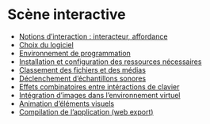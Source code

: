 # Scène interactive

<!-- start-replace-subnav depth=1 -->
* [Notions d’interaction : interacteur, affordance](/03-savoirs/01/01-interactivite/)
* [Choix du logiciel](/03-savoirs/01/02-logiciels/)
* [Environnement de programmation](/03-savoirs/01/03-environnement-programmation/)
* [Installation et configuration des ressources nécessaires](/03-savoirs/01/04-installation/)
* [Classement des fichiers et des médias](/03-savoirs/01/05-classement-fichiers-medias/)
* [Déclenchement d’échantillons sonores](/03-savoirs/01/06-declenchement-sonore/)
* [Effets combinatoires entre intéractions de clavier](/03-savoirs/01/07-effets-combinatoires/)
* [Intégration d’images dans l’environnement virtuel](/03-savoirs/01/08-image-environnement-virtuel/)
* [Animation d’éléments visuels](/03-savoirs/01/09-animation-elements-visuels/)
* [Compilation de l’application (web export)](/03-savoirs/01/10-compilation-export-web/)
<!-- end-replace-subnav -->
